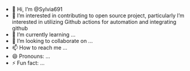 - 👋 Hi, I’m @Sylvia691
- 👀 I’m interested in contributing to open source project, particularly I’m interested in utilizing Github actions for automation and integrating github
- 🌱 I’m currently learning ...
- 💞️ I’m looking to collaborate on ...
- 📫 How to reach me ...
- 😄 Pronouns: ...
- ⚡ Fun fact: ...

<!---
Sylvia691/Sylvia691 is a ✨ special ✨ repository because its `README.md` (this file) appears on your GitHub profile.
You can click the Preview link to take a look at your changes.
--->

